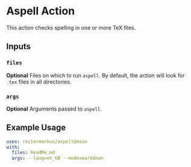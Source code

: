 # Aspell Action

This action checks spelling in one or more TeX files.


## Inputs

### `files`

**Optional** Files on which to run `aspell`. By default, the action will look for `.tex` files in all directories.

### `args`

**Optional** Arguments passed to `aspell`.


## Example Usage

```yml
uses: reitermarkus/aspell@main
with:
  files: ReadMe.md
  args: --lang=en_GB --mode=markdown
```
